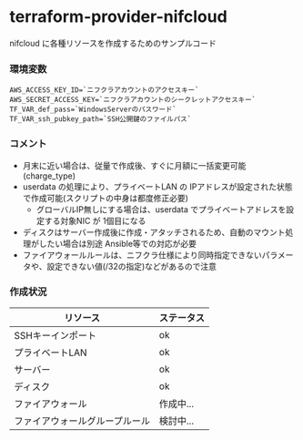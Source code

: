 # terraform-provider-nifcloud
nifcloud に各種リソースを作成するためのサンプルコード

### 環境変数
```
AWS_ACCESS_KEY_ID=`ニフクラアカウントのアクセスキー`
AWS_SECRET_ACCESS_KEY=`ニフクラアカウントのシークレットアクセスキー`
TF_VAR_def_pass=`WindowsServerのパスワード`
TF_VAR_ssh_pubkey_path=`SSH公開鍵のファイルパス`
```

### コメント
* 月末に近い場合は、従量で作成後、すぐに月額に一括変更可能(charge_type)
* userdata の処理により、プライベートLAN の IPアドレスが設定された状態で作成可能(スクリプトの中身は都度修正必要)
    * グローバルIP無しにする場合は、userdata でプライベートアドレスを設定する対象NIC が 1個目になる
* ディスクはサーバー作成後に作成・アタッチされるため、自動のマウント処理がしたい場合は別途 Ansible等での対応が必要
* ファイアウォールルールは、ニフクラ仕様により同時指定できないパラメータや、設定できない値(/32の指定)などがあるので注意

### 作成状況
| リソース | ステータス |
|---|---|
| SSHキーインポート | ok |
| プライベートLAN | ok |
| サーバー | ok |
| ディスク | ok |
| ファイアウォール | 作成中... |
| ファイアウォールグループルール | 検討中... |